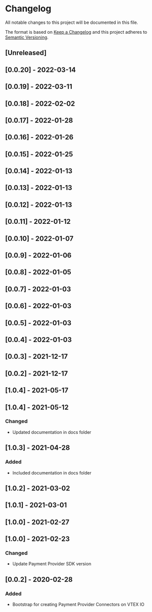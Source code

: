 # Changelog

All notable changes to this project will be documented in this file.

The format is based on [Keep a Changelog](http://keepachangelog.com/en/1.0.0/)
and this project adheres to [Semantic Versioning](http://semver.org/spec/v2.0.0.html).

## [Unreleased]

## [0.0.20] - 2022-03-14

## [0.0.19] - 2022-03-11

## [0.0.18] - 2022-02-02

## [0.0.17] - 2022-01-28

## [0.0.16] - 2022-01-26

## [0.0.15] - 2022-01-25

## [0.0.14] - 2022-01-13

## [0.0.13] - 2022-01-13

## [0.0.12] - 2022-01-13

## [0.0.11] - 2022-01-12

## [0.0.10] - 2022-01-07

## [0.0.9] - 2022-01-06

## [0.0.8] - 2022-01-05

## [0.0.7] - 2022-01-03

## [0.0.6] - 2022-01-03

## [0.0.5] - 2022-01-03

## [0.0.4] - 2022-01-03

## [0.0.3] - 2021-12-17

## [0.0.2] - 2021-12-17

## [1.0.4] - 2021-05-17

## [1.0.4] - 2021-05-12
### Changed
- Updated documentation in docs folder

## [1.0.3] - 2021-04-28
### Added
- Included documentation in docs folder

## [1.0.2] - 2021-03-02

## [1.0.1] - 2021-03-01

## [1.0.0] - 2021-02-27

## [1.0.0] - 2021-02-23

### Changed

- Update Payment Provider SDK version

## [0.0.2] - 2020-02-28

### Added

- Bootstrap for creating Payment Provider Connectors on VTEX IO
